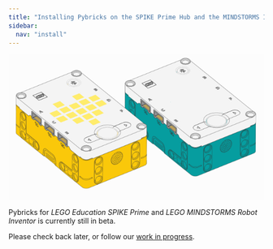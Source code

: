 ```yaml
---
title: "Installing Pybricks on the SPIKE Prime Hub and the MINDSTORMS Inventor Hub"
sidebar:
  nav: "install"
---
```


![Powered Up hubs](/assets/images/primeinventorhub.png)

Pybricks for *LEGO Education SPIKE Prime* and *LEGO MINDSTORMS Robot Inventor*
is currently still in beta.

Please check back later, or follow our [work in progress](https://github.com/pybricks/support).
